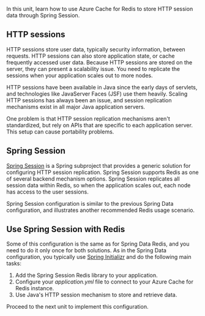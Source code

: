 In this unit, learn how to use Azure Cache for Redis to store HTTP session data through Spring Session.

## HTTP sessions

HTTP sessions store user data, typically security information, between requests. HTTP sessions can also store application state, or cache frequently accessed user data. Because HTTP sessions are stored on the server, they can present a scalability issue. You need to replicate the sessions when your application scales out to more nodes.

HTTP sessions have been available in Java since the early days of servlets, and technologies like JavaServer Faces (JSF) use them heavily. Scaling HTTP sessions has always been an issue, and session replication mechanisms exist in all major Java application servers.

One problem is that HTTP session replication mechanisms aren't standardized, but rely on APIs that are specific to each application server. This setup can cause portability problems.

## Spring Session

[Spring Session](https://spring.io/projects/spring-session) is a Spring subproject that provides a generic solution for configuring HTTP session replication. Spring Session supports Redis as one of several backend mechanism options. Spring Session replicates all session data within Redis, so when the application scales out, each node has access to the user sessions.

Spring Session configuration is similar to the previous Spring Data configuration, and illustrates another recommended Redis usage scenario.

## Use Spring Session with Redis

Some of this configuration is the same as for Spring Data Redis, and you need to do it only once for both solutions. As in the Spring Data configuration, you typically use [Spring Initializr](https://start.spring.io/) and do the following main tasks:

1. Add the Spring Session Redis library to your application.
1. Configure your *application.yml* file to connect to your Azure Cache for Redis instance.
1. Use Java's HTTP session mechanism to store and retrieve data.

Proceed to the next unit to implement this configuration.
